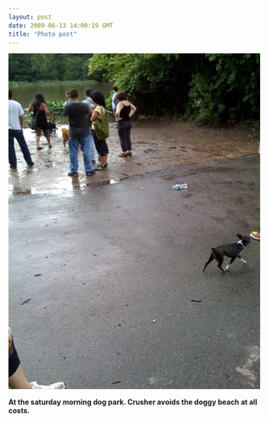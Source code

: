 ```yaml
---
layout: post
date: 2009-06-13 14:00:19 GMT
title: "Photo post"
---
```

![travisj](/images/9561b17ed3572c4d12b616b23af9db4731a13a2544caab2b808bfd43a0c5d0ff.jpg)

<b>At the saturday morning dog park. Crusher avoids the doggy beach at all costs.</b>